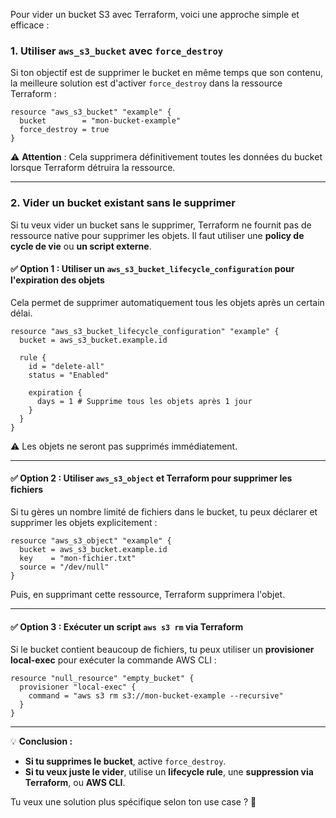 Pour vider un bucket S3 avec Terraform, voici une approche simple et efficace :

### 1. **Utiliser `aws_s3_bucket` avec `force_destroy`**
Si ton objectif est de supprimer le bucket en même temps que son contenu, la meilleure solution est d'activer `force_destroy` dans la ressource Terraform :

```hcl
resource "aws_s3_bucket" "example" {
  bucket        = "mon-bucket-example"
  force_destroy = true
}
```
⚠️ **Attention** : Cela supprimera définitivement toutes les données du bucket lorsque Terraform détruira la ressource.

---

### 2. **Vider un bucket existant sans le supprimer**
Si tu veux vider un bucket sans le supprimer, Terraform ne fournit pas de ressource native pour supprimer les objets. Il faut utiliser une **policy de cycle de vie** ou **un script externe**.

#### ✅ **Option 1 : Utiliser un `aws_s3_bucket_lifecycle_configuration` pour l'expiration des objets**
Cela permet de supprimer automatiquement tous les objets après un certain délai.

```hcl
resource "aws_s3_bucket_lifecycle_configuration" "example" {
  bucket = aws_s3_bucket.example.id

  rule {
    id = "delete-all"
    status = "Enabled"

    expiration {
      days = 1 # Supprime tous les objets après 1 jour
    }
  }
}
```
⚠️ Les objets ne seront pas supprimés immédiatement.

---

#### ✅ **Option 2 : Utiliser `aws_s3_object` et Terraform pour supprimer les fichiers**
Si tu gères un nombre limité de fichiers dans le bucket, tu peux déclarer et supprimer les objets explicitement :

```hcl
resource "aws_s3_object" "example" {
  bucket = aws_s3_bucket.example.id
  key    = "mon-fichier.txt"
  source = "/dev/null"
}
```
Puis, en supprimant cette ressource, Terraform supprimera l'objet.

---

#### ✅ **Option 3 : Exécuter un script `aws s3 rm` via Terraform**
Si le bucket contient beaucoup de fichiers, tu peux utiliser un **provisioner local-exec** pour exécuter la commande AWS CLI :

```hcl
resource "null_resource" "empty_bucket" {
  provisioner "local-exec" {
    command = "aws s3 rm s3://mon-bucket-example --recursive"
  }
}
```

---

💡 **Conclusion :**  
- **Si tu supprimes le bucket**, active `force_destroy`.  
- **Si tu veux juste le vider**, utilise un **lifecycle rule**, une **suppression via Terraform**, ou **AWS CLI**.  

Tu veux une solution plus spécifique selon ton use case ? 🚀